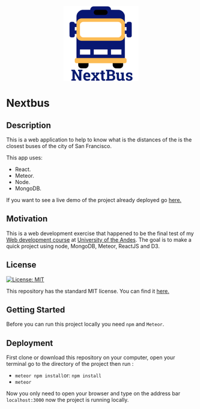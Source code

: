 


<p align="center">
<img src="https://raw.githubusercontent.com/jsbarragan796/sf-nextbus/master/public/logo.png" title="Next bus" alt="Next bus logo" href="https://sf-nextbus.herokuapp.com" height = 200vw>
</p>

# Nextbus

## Description
This is a web application to help to know what is the distances of the is the closest buses of the city of San Francisco.

This app uses:
* React.
* Meteor.
* Node.
* MongoDB.

If you want to see a live demo of the project already deployed go [here.](https://sf-nextbus.herokuapp.com)

## Motivation
This is a web development exercise that happened to be the final test of my [Web development course](http://johnguerra.co/classes/webDevelopment_spring_2018/) at [University of the Andes](https://www.uniandes.edu.co). The goal is to make a quick project using node, MongoDB, Meteor, ReactJS and D3.

## License
[![License: MIT](https://img.shields.io/badge/License-MIT-yellow.svg)](https://opensource.org/licenses/MIT)

This repository has the standard MIT license. You can find it [here.](https://github.com/jsbarragan796/sf-nextbus/blob/master/LICENSE)
## Getting Started
Before you can run this project locally you need ```npm``` and ```Meteor```.

## Deployment
First clone or download this repository on your computer, open your terminal go to the directory of the project then run :
* ```meteor npm install```or: ```npm install```
* ```meteor```

Now you only need to open your browser and type on the address bar  ```localhost:3000``` now the project is running locally.
